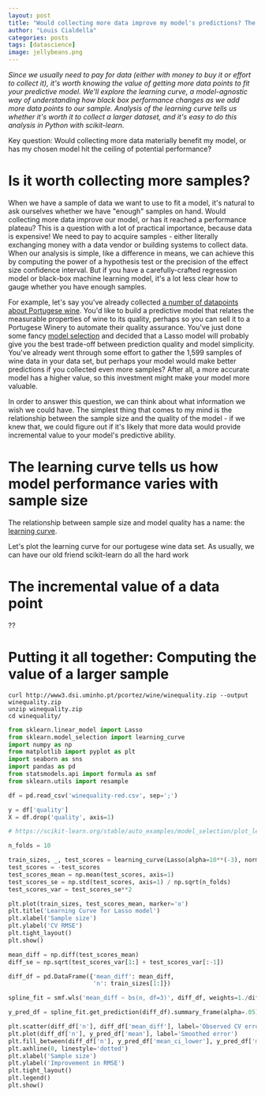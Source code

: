 ```yaml
---
layout: post
title: "Would collecting more data improve my model's predictions? The learning curve and the value of incremental samples"
author: "Louis Cialdella"
categories: posts
tags: [datascience]
image: jellybeans.png
---
```


*Since we usually need to pay for data (either with money to buy it or effort to collect it), it's worth knowing the value of getting more data points to fit your predictive model. We'll explore the learning curve, a model-agnostic way of understanding how black box performance changes as we add more data points to our sample. Analysis of the learning curve tells us whether it's worth it to collect a larger dataset, and it's easy to do this analysis in Python with scikit-learn.*

Key question: Would collecting more data materially benefit my model, or has my chosen model hit the ceiling of potential performance?

# Is it worth collecting more samples?

When we have a sample of data we want to use to fit a model, it's natural to ask ourselves whether we have "enough" samples on hand. Would collecting more data improve our model, or has it reached a performance plateau? This is a question with a lot of practical importance, because data is expensive!  We need to pay to acquire samples - either literally exchanging money with a data vendor or building systems to collect data. When our analysis is simple, like a difference in means, we can achieve this by computing the power of a hypothesis test or the precision of the effect size confidence interval. But if you have a carefully-crafted regression model or black-box machine learning model, it's a lot less clear how to gauge whether you have enough samples.

For example, let's say you've already collected [a number of datapoints about Portugese wine](http://www3.dsi.uminho.pt/pcortez/wine/). You'd like to build a predictive model that relates the measurable properties of wine to its quality, perhaps so you can sell it to a Portugese Winery to automate their quality assurance. You've just done some fancy [model selection](https://lmc2179.github.io/posts/cvci.html) and decided that a Lasso model will probably give you the best trade-off between prediction quality and model simplicity. You've already went through some effort to gather the 1,599 samples of wine data in your data set, but perhaps your model would make better predictions if you collected even more samples? After all, a more accurate model has a higher value, so this investment might make your model more valuable.

In order to answer this question, we can think about what information we wish we could have. The simplest thing that comes to my mind is the relationship between the sample size and the quality of the model - if we knew that, we could figure out if it's likely that more data would provide incremental value to your model's predictive ability.

# The learning curve tells us how model performance varies with sample size

The relationship between sample size and model quality has a name: the [learning curve](https://en.wikipedia.org/wiki/Learning_curve_(machine_learning)). 

Let's plot the learning curve for our portugese wine data set. As usually, we can have our old friend scikit-learn do all the hard work

# The incremental value of a data point

??

# Putting it all together: Computing the value of a larger sample

```
curl http://www3.dsi.uminho.pt/pcortez/wine/winequality.zip --output winequality.zip
unzip winequality.zip
cd winequality/
```

```python
from sklearn.linear_model import Lasso
from sklearn.model_selection import learning_curve
import numpy as np
from matplotlib import pyplot as plt
import seaborn as sns
import pandas as pd
from statsmodels.api import formula as smf
from sklearn.utils import resample

df = pd.read_csv('winequality-red.csv', sep=';')

y = df['quality']
X = df.drop('quality', axis=1)

# https://scikit-learn.org/stable/auto_examples/model_selection/plot_learning_curve.html#sphx-glr-auto-examples-model-selection-plot-learning-curve-py

n_folds = 10

train_sizes, _, test_scores = learning_curve(Lasso(alpha=10**(-3), normalize=True), X, y, cv=n_folds, scoring='neg_root_mean_squared_error', train_sizes=np.linspace(0.1, 1, 20))
test_scores = -test_scores
test_scores_mean = np.mean(test_scores, axis=1)
test_scores_se = np.std(test_scores, axis=1) / np.sqrt(n_folds)
test_scores_var = test_scores_se**2

plt.plot(train_sizes, test_scores_mean, marker='o')
plt.title('Learning Curve for Lasso model')
plt.xlabel('Sample size')
plt.ylabel('CV RMSE')
plt.tight_layout()
plt.show()

mean_diff = np.diff(test_scores_mean)
diff_se = np.sqrt(test_scores_var[1:] + test_scores_var[:-1])

diff_df = pd.DataFrame({'mean_diff': mean_diff, 
                        'n': train_sizes[1:]})

spline_fit = smf.wls('mean_diff ~ bs(n, df=3)', diff_df, weights=1./diff_se**2).fit() # Differing variances of observations

y_pred_df = spline_fit.get_prediction(diff_df).summary_frame(alpha=.05)

plt.scatter(diff_df['n'], diff_df['mean_diff'], label='Observed CV error')
plt.plot(diff_df['n'], y_pred_df['mean'], label='Smoothed error')
plt.fill_between(diff_df['n'], y_pred_df['mean_ci_lower'], y_pred_df['mean_ci_upper'], alpha=.1, color='blue', label='CI')
plt.axhline(0, linestyle='dotted')
plt.xlabel('Sample size')
plt.ylabel('Improvement in RMSE')
plt.tight_layout()
plt.legend()
plt.show()
```
